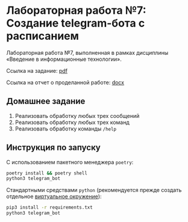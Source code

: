 # Лабораторная работа №7: Создание telegram-бота с расписанием

Лабораторная работа №7, выполненная в рамках дисциплины «Введение в информационные технологии».

Ссылка на задание: [pdf](appendix/task.pdf)

Ссылка на отчет о проделанной работе: [docx](appendix/report.docx)

## Домашнее задание

1. Реализовать обработку любых трех сообщений
2. Реализовать обработку любых трех команд
3. Реализовать обработку команды `/help`

## Инструкция по запуску

С использованием пакетного менеджера `poetry`:

```bash
poetry install && poetry shell
python3 telegram_bot
```

Стандартными средствами `python` (рекомендуется прежде создать отдельное [виртуальное окружение](https://docs.python.org/3/library/venv.html)):

```bash
pip3 install -r requirements.txt
python3 telegram_bot
```
